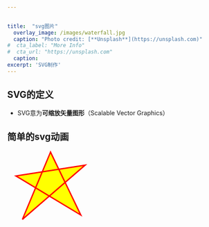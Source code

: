 ```yaml
---

 
title:  "svg图片"
  overlay_image: /images/waterfall.jpg 
  caption: "Photo credit: [**Unsplash**](https://unsplash.com)"
#  cta_label: "More Info" 
#  cta_url: "https://unsplash.com"
  caption:
excerpt: 'SVG制作'
---
```




## SVG的定义  

- SVG意为**可缩放矢量图形**（Scalable Vector Graphics）

## 简单的svg动画

<svg  width="350" height="350">
  <polygon points="100,5 35,160 180,35 20,60 170,150" 
style="fill:yellow;stroke:red;stroke-width:3;fill-rule:yellow;"/>
</svg>

